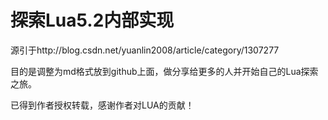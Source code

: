 探索Lua5.2内部实现
=======

源引于http://blog.csdn.net/yuanlin2008/article/category/1307277 

目的是调整为md格式放到github上面，做分享给更多的人并开始自己的Lua探索之旅。

已得到作者授权转载，感谢作者对LUA的贡献！

